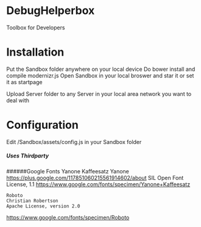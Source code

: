 DebugHelperbox
==============

Toolbox for Developers


Installation
========

Put the Sandbox folder anywhere on your local device
Do bower install and compile modernizr.js
Open Sandbox in your local broswer and star it or set it as startpage

Upload Server folder to any Server in your local area network you want to deal with


Configuration
========
Edit /Sandbox/assets/config.js in your Sandbox folder

##### Uses Thirdparty

######Google Fonts
	Yanone Kaffeesatz
	Yanone https://plus.google.com/117851060215561914602/about
	SIL Open Font License, 1.1
https://www.google.com/fonts/specimen/Yanone+Kaffeesatz

	Roboto
	Christian Robertson
	Apache License, version 2.0
https://www.google.com/fonts/specimen/Roboto
